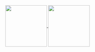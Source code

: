 <a href="https://github.com/anuraghazra/github-readme-stats">
  <img align="center" height="130px" src="https://github-readme-stats.vercel.app/api?username=jun-tsuno&count_private=true&theme=dark&show_icons=true&hide=contribs" />
</a>
<a href="https://github.com/anuraghazra/convoychat">
  <img align="center" height="130px" src="https://github-readme-stats.vercel.app/api/top-langs/?username=jun-tsuno&layout=compact&theme=dark&langs_count=10" />
</a>
